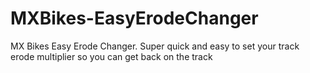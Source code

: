 # MXBikes-EasyErodeChanger
MX Bikes Easy Erode Changer. Super quick and easy to set your track erode multiplier so you can get back on the track
